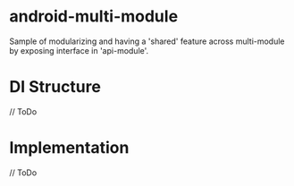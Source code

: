 # android-multi-module

Sample of modularizing and having a 'shared' feature across multi-module by exposing interface in 'api-module'.

# DI Structure

// ToDo

# Implementation

// ToDo
